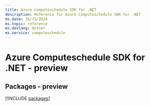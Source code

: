 ```yaml
---
title: Azure Computeschedule SDK for .NET
description: Reference for Azure Computeschedule SDK for .NET
ms.date: 10/15/2024
ms.topic: reference
ms.devlang: dotnet
ms.service: computeschedule
---
```

# Azure Computeschedule SDK for .NET - preview
## Packages - preview
[!INCLUDE [packages](computeschedule-index.md)]